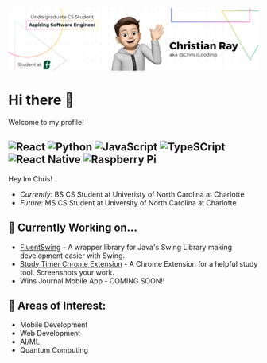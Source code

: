 ![Christian Ray Github](https://github.com/CARay1502/CARay1502/blob/main/Black%20Technology%20LinkedIn%20Banner.png)
# Hi there 👋

Welcome to my profile!

![React](https://img.shields.io/badge/React-20232A?style=for-the-badge&logo=react&logoColor=61DAFB) ![Python](https://img.shields.io/badge/Python-FFD43B?style=for-the-badge&logo=python&logoColor=blue) ![JavaScript](https://img.shields.io/badge/JavaScript-323330?style=for-the-badge&logo=javascript&logoColor=F7DF1E) ![TypeSCript](https://img.shields.io/badge/TypeScript-007ACC?style=for-the-badge&logo=typescript&logoColor=white) ![React Native](https://img.shields.io/badge/React_Native-20232A?style=for-the-badge&logo=react&logoColor=61DAFB) ![Raspberry Pi](https://img.shields.io/badge/Raspberry%20Pi-A22846?style=for-the-badge&logo=Raspberry%20Pi&logoColor=white)
---

Hey Im Chris! 
- <em>Currently</em>: BS CS Student at Univeristy of North Carolina at Charlotte
- <em>Future</em>: MS CS Student at University of North Carolina at Charlotte

## 🌱 Currently Working on...
- [FluentSwing](https://github.com/CARay1502/fluentswing-java-gui) - A wrapper library for Java's Swing Library making development easier with Swing.
- [Study Timer Chrome Extension](https://github.com/CARay1502/study-timer-chrome-extension) - A Chrome Extension for a helpful study tool. Screenshots your work.
- Wins Journal Mobile App - COMING SOON!!

## 🤔 Areas of Interest: 
- Mobile Development
- Web Development
- AI/ML
- Quantum Computing
<!--
**CARay1502/CARay1502** is a ✨ _special_ ✨ repository because its `README.md` (this file) appears on your GitHub profile.

Here are some ideas to get you started:

- 🔭 I’m currently working on ...
- 🌱 I’m currently learning ...
- 👯 I’m looking to collaborate on ...
- 🤔 I’m looking for help with ...
- 💬 Ask me about ...
- 📫 How to reach me: ...
- 😄 Pronouns: ...
- ⚡ Fun fact: ...
-->
